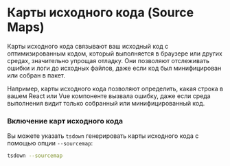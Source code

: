 # Карты исходного кода (Source Maps)

Карты исходного кода связывают ваш исходный код с оптимизированным кодом, который выполняется в браузере или других средах, значительно упрощая отладку. Они позволяют отслеживать ошибки и логи до исходных файлов, даже если код был минифицирован или собран в пакет.

Например, карты исходного кода позволяют определить, какая строка в вашем React или Vue компоненте вызвала ошибку, даже если среда выполнения видит только собранный или минифицированный код.

### Включение карт исходного кода

Вы можете указать `tsdown` генерировать карты исходного кода с помощью опции `--sourcemap`:

```bash
tsdown --sourcemap
```